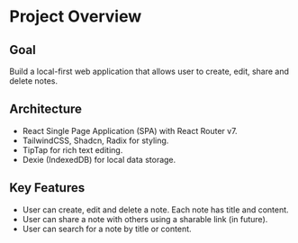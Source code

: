 # Project Overview

## Goal

Build a local-first web application that allows user to create, edit, share and delete notes.

## Architecture

- React Single Page Application (SPA) with React Router v7.
- TailwindCSS, Shadcn, Radix for styling.
- TipTap for rich text editing.
- Dexie (IndexedDB) for local data storage.

## Key Features

- User can create, edit and delete a note. Each note has title and content.
- User can share a note with others using a sharable link (in future).
- User can search for a note by title or content.
